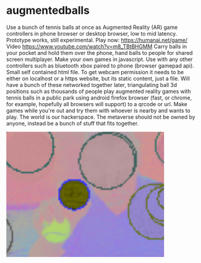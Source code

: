 # augmentedballs
Use a bunch of tennis balls at once as Augmented Reality (AR) game controllers in phone browser or desktop browser, low to mid latency. Prototype works, still experimental. Play now: https://humanai.net/game/ Video https://www.youtube.com/watch?v=m8_TBtBHGMM Carry balls in your pocket and hold them over the phone, hand balls to people for shared screen multiplayer. Make your own games in javascript. Use with any other controllers such as bluetooth xbox paired to phone (browser gamepad api). Small self contained html file. To get webcam permission it needs to be either on localhost or a https website, but its static content, just a file. Will have a bunch of these networked together later, triangulating ball 3d positions such as thousands of people play augmented reality games with tennis balls in a public park using android firefox browser (fast, or chrome, for example, hopefully all browsers will support) to a qrcode or url. Make games while you're out and try them with whoever is nearby and wants to play. The world is our hackerspace. The metaverse should not be owned by anyone, instead be a bunch of stuff that fits together.

<img src="https://raw.githubusercontent.com/benrayfield/augmentedballs/main/pics/thumbnail.png">
